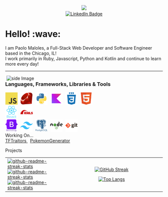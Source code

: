 <div id="header" align="center">
  <img src="https://blogger.googleusercontent.com/img/b/R29vZ2xl/AVvXsEjhW-EWKoRQKdpR-GQhA3uGitJpJp3_g8DjFAT8jRx09gO3dMAb1rcFxmh4vq2vRCUhDYdUJFlpzOLdGgV60KOqTEo17Uwi9TgTSIRbVtV138GNPaddDkcP1usZqggKc9-DX4Nuhr1XWYTv/s800/computer_programming_man.png" width="100"/>
  <div>
      <a href="https://www.linkedin.com/in/paolomaloles/">
    <img src="https://img.shields.io/badge/LinkedIn-blue?style=for-the-badge&logo=linkedin&logoColor=white" alt="LinkedIn Badge"/>
  </a>
</div>
</div>

<p></p>
  <h1>Hello! :wave:</h1>
    <div>I am Paolo Maloles, a Full-Stack Web Developer and Software Engineer based in the Chicago, IL!</div>
    <div>I work primarily in Ruby, Javascript, Python and Kotlin and continue to learn more every day!</div>
  
---

<img src="https://media1.giphy.com/media/v1.Y2lkPTc5MGI3NjExdXZlOWhxMWZyN3l6ZHRiZWQ4ZWdzd3hwMzVha2p6Zmx3aHo5MWZqYyZlcD12MV9pbnRlcm5hbF9naWZfYnlfaWQmY3Q9Zw/3TZgJXiwbdbLG/giphy.gif" alt="side Image" align="right" width="500" height="auto" />

<h3>Languages, Frameworks, Libraries & Tools</h3>
<div>
  <div id="languages">
  <img src="https://github.com/devicons/devicon/blob/master/icons/javascript/javascript-original.svg" title="JavaScript" alt="JavaScript" width="40" height="40"/>&nbsp;
  <img src="https://github.com/devicons/devicon/blob/master/icons/ruby/ruby-original.svg" title="Ruby" alt="Ruby" width="40" height="40"/>&nbsp;
  <img src="https://github.com/devicons/devicon/blob/master/icons/python/python-original.svg" title="Python" alt="Python" width="40" height="40"/>&nbsp;
  <img src="https://github.com/devicons/devicon/blob/master/icons/kotlin/kotlin-original.svg" title="Kotlin" alt="Kotlin" width="40" height="40"/>&nbsp;
  <img src="https://github.com/devicons/devicon/blob/master/icons/css3/css3-plain-wordmark.svg"  title="CSS3" alt="CSS" width="40" height="40"/>&nbsp;
  <img src="https://github.com/devicons/devicon/blob/master/icons/html5/html5-original.svg" title="HTML5" alt="HTML" width="40" height="40"/>&nbsp;
</div>
  <div id="frameworks">
    <img src="https://github.com/devicons/devicon/blob/master/icons/react/react-original-wordmark.svg" title="React" alt="React" width="40" height="40"/>&nbsp;
    <img src="https://github.com/devicons/devicon/blob/master/icons/rails/rails-plain-wordmark.svg" title="Rails" alt="Rails" width="40" height="40"/>&nbsp;
  </div>
  <div id="libraries-tools">
    <img src="https://github.com/devicons/devicon/blob/master/icons/bootstrap/bootstrap-original-wordmark.svg" title="Bootstrap" alt="Bootstrap" width="40" height="40"/>&nbsp;
    <img src="https://github.com/devicons/devicon/blob/master/icons/tailwindcss/tailwindcss-original.svg" title="Tailwind" alt="Tailwind" width="40" height="40"/>&nbsp;
  <img src="https://github.com/devicons/devicon/blob/master/icons/postgresql/postgresql-plain-wordmark.svg" title="Postgresql"  alt="Postgresql" width="40" height="40"/>&nbsp;
    <img src="https://github.com/devicons/devicon/blob/master/icons/nodejs/nodejs-original-wordmark.svg" title="NodeJS" alt="NodeJS" width="40" height="40"/>&nbsp;
    <img src="https://github.com/devicons/devicon/blob/master/icons/git/git-original-wordmark.svg" title="Git" alt="Git" width="40" height="40"/>&nbsp;
  </div>
</div>
Working On...
<div>
  <div>
    <a href="https://github.com/JPaoloMaloles/Tftraitors-frontend">
      TFTraitors
    </a>&nbsp;
    <a href="https://github.com/JPaoloMaloles/PokemonGenerator">
      PokemonGenerator
    </a>
  
  </div>
  <div>
  </div>
  <div></div>
</div>
<p></p>
Projects

<table>
  <tr>
    <td width=35%>
<a href="https://github.com/JPaoloMaloles/Tftraitors-frontend"><img width=100% src="https://denvercoder1-github-readme-stats.vercel.app/api/pin/?username=JPaoloMaloles&repo=Tftraitors-frontend&theme=react&bg_color=1F222E&title_color=93E9BE&hide_border=true&icon_color=F8D866&show_icons=false" alt="github-readme-streak-stats"></a><a href="https://github.com/JPaoloMaloles/PokemonGenerator"><img width=100% src="https://denvercoder1-github-readme-stats.vercel.app/api/pin/?username=JPaoloMaloles&repo=PokemonGenerator&theme=react&bg_color=1F222E&title_color=93E9BE&hide_border=true&icon_color=F8D866&show_icons=false" alt="github-readme-streak-stats"></a>
<a href="https://github.com/JPaoloMaloles/Pygame-Shooter"><img width=100% src="https://denvercoder1-github-readme-stats.vercel.app/api/pin/?username=JPaoloMaloles&repo=Pygame-Shooter&theme=react&bg_color=1F222E&title_color=93E9BE&hide_border=true&icon_color=F8D866&show_icons=false" alt="github-readme-streak-stats"></a> 
<td>
  <div align="center">

  [![GitHub Streak](http://github-readme-streak-stats.herokuapp.com?user=jpaolomaloles&theme=dark&background=000000)](https://git.io/streak-stats)
  
  [![Top Langs](https://github-readme-stats.vercel.app/api/top-langs/?username=jpaolomaloles&layout=compact&theme=vision-friendly-dark)](https://github.com/anuraghazra/github-readme-stats)

  </div>
</td>
</tr>
</table>
